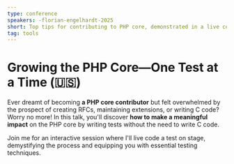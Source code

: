 ```yaml
---
type: conference
speakers: -florian-engelhardt-2025
short: Top tips for contributing to PHP core, demonstrated in a live coding session.
tag: tools
---
```


# Growing the PHP Core—One Test at a Time (🇺🇸)

Ever dreamt of becoming **a PHP core contributor** but felt overwhelmed by the prospect of creating RFCs, maintaining extensions, or writing C code? Worry no more! In this talk, you'll discover **how to make a meaningful impact** on the PHP core by writing tests without the need to write C code. 

Join me for an interactive session where I'll live code a test on stage, demystifying the process and equipping you with essential testing techniques.
